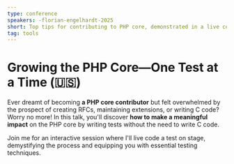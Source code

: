 ```yaml
---
type: conference
speakers: -florian-engelhardt-2025
short: Top tips for contributing to PHP core, demonstrated in a live coding session.
tag: tools
---
```


# Growing the PHP Core—One Test at a Time (🇺🇸)

Ever dreamt of becoming **a PHP core contributor** but felt overwhelmed by the prospect of creating RFCs, maintaining extensions, or writing C code? Worry no more! In this talk, you'll discover **how to make a meaningful impact** on the PHP core by writing tests without the need to write C code. 

Join me for an interactive session where I'll live code a test on stage, demystifying the process and equipping you with essential testing techniques.
